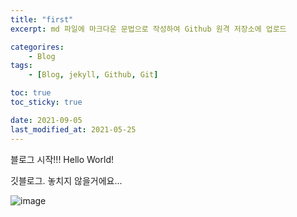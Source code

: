 ```yaml
---
title: "first"
excerpt: md 파일에 마크다운 문법으로 작성하여 Github 원격 저장소에 업로드

categorires: 
    - Blog
tags:
    - [Blog, jekyll, Github, Git]

toc: true
toc_sticky: true

date: 2021-09-05
last_modified_at: 2021-05-25
---
```

블로그 시작!!!
Hello World! 

깃블로그.
놓치지 않을거에요...

![image](https://user-images.githubusercontent.com/88620416/132934348-ab16bb3b-cb31-4ab1-b608-e7bf2517ef1e.png)

